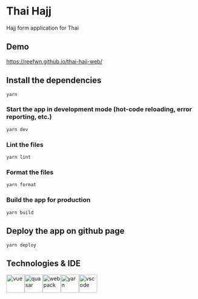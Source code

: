# Thai Hajj

Hajj form application for Thai

## Demo

https://reefwn.github.io/thai-hajj-web/

## Install the dependencies

```
yarn
```

### Start the app in development mode (hot-code reloading, error reporting, etc.)

```
yarn dev
```

### Lint the files

```
yarn lint
```

### Format the files

```
yarn format
```

### Build the app for production

```
yarn build
```

## Deploy the app on github page

```
yarn deploy
```

## Technologies & IDE

<div>
    <img style="float: left" src="https://upload.wikimedia.org/wikipedia/commons/thumb/9/95/Vue.js_Logo_2.svg/220px-Vue.js_Logo_2.svg.png" height="48" alt="vue"> &nbsp;
    <img style="float: left" src="https://cdn.quasar.dev/logo/svg/quasar-logo.svg" height="48" alt="quasar"> &nbsp;
    <img style="float: left" src="https://upload.wikimedia.org/wikipedia/commons/9/94/Webpack.svg" height="48" alt="webpack"> &nbsp;
    <img style="float: left" src="https://upload.wikimedia.org/wikipedia/commons/1/11/Yarn-logo-kitten.svg" height="48" alt="yarn"> &nbsp;
    <img style="float: left" src="https://code.visualstudio.com/assets/updates/1_35/logo-stable.png" height="48" alt="vscode">
</div>
